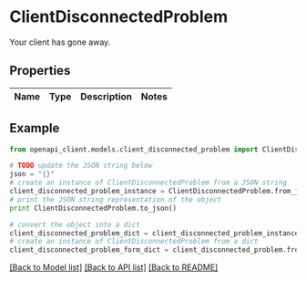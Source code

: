 # ClientDisconnectedProblem

Your client has gone away.

## Properties
Name | Type | Description | Notes
------------ | ------------- | ------------- | -------------

## Example

```python
from openapi_client.models.client_disconnected_problem import ClientDisconnectedProblem

# TODO update the JSON string below
json = "{}"
# create an instance of ClientDisconnectedProblem from a JSON string
client_disconnected_problem_instance = ClientDisconnectedProblem.from_json(json)
# print the JSON string representation of the object
print ClientDisconnectedProblem.to_json()

# convert the object into a dict
client_disconnected_problem_dict = client_disconnected_problem_instance.to_dict()
# create an instance of ClientDisconnectedProblem from a dict
client_disconnected_problem_form_dict = client_disconnected_problem.from_dict(client_disconnected_problem_dict)
```
[[Back to Model list]](../README.md#documentation-for-models) [[Back to API list]](../README.md#documentation-for-api-endpoints) [[Back to README]](../README.md)


